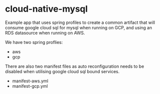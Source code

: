 # cloud-native-mysql
Example app that uses spring profiles to create a common artifact that will consume google cloud sql for mysql when running on GCP, and using an RDS datasource when running on AWS.

We have two spring proflies:

* aws 
* gcp

There are also two manifest files as auto reconfiguration needs to be disabled when utilising google cloud sql bound services.

* manifest-aws.yml
* manifest-gcp.yml
